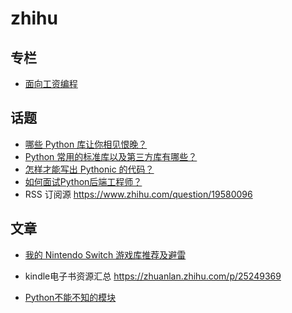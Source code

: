 # zhihu


## 专栏

- [面向工资编程](https://zhuanlan.zhihu.com/auxten)

## 话题

- [哪些 Python 库让你相见恨晚？](https://www.zhihu.com/question/24590883)
- [Python 常用的标准库以及第三方库有哪些？](https://www.zhihu.com/question/20501628)
- [怎样才能写出 Pythonic 的代码？](https://www.zhihu.com/question/21408921/answer/129036707)
- [如何面试Python后端工程师？](https://www.zhihu.com/question/33398583/answer/59017861)
-  RSS 订阅源 https://www.zhihu.com/question/19580096

## 文章

- [我的 Nintendo Switch 游戏库推荐及避雷](https://zhuanlan.zhihu.com/p/31050103)

- kindle电子书资源汇总 https://zhuanlan.zhihu.com/p/25249369
- [Python不能不知的模块](https://zhuanlan.zhihu.com/p/22246193)
